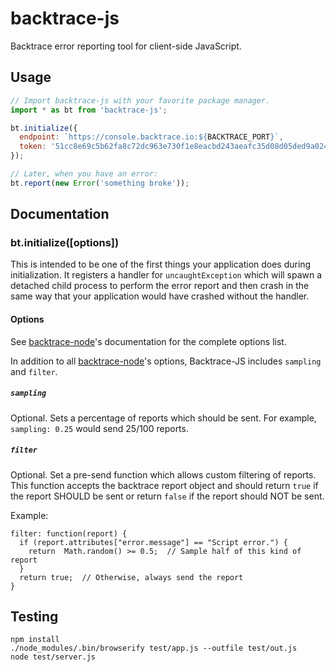# backtrace-js

Backtrace error reporting tool for client-side JavaScript.

## Usage

```js
// Import backtrace-js with your favorite package manager.
import * as bt from 'backtrace-js';

bt.initialize({
  endpoint: `https://console.backtrace.io:${BACKTRACE_PORT}`,
  token: '51cc8e69c5b62fa8c72dc963e730f1e8eacbd243aeafc35d08d05ded9a024121',
});

// Later, when you have an error:
bt.report(new Error('something broke'));
```

## Documentation

### bt.initialize([options])

This is intended to be one of the first things your application does during
initialization. It registers a handler for `uncaughtException` which will
spawn a detached child process to perform the error report and then crash
in the same way that your application would have crashed without the handler.

#### Options
See [backtrace-node](https://github.com/backtrace-labs/backtrace-node#documentation)'s documentation for the complete options list.

In addition to all [backtrace-node](https://github.com/backtrace-labs/backtrace-node#documentation)'s options, Backtrace-JS includes `sampling` and `filter`.

##### `sampling`
Optional.
Sets a percentage of reports which should be sent.
For example, `sampling: 0.25` would send 25/100 reports.

##### `filter`
Optional.
Set a pre-send function which allows custom filtering of reports.
This function accepts the backtrace report object and should return `true` if the report SHOULD be sent or return `false` if the report should NOT be sent.

Example: 
```
filter: function(report) {
  if (report.attributes["error.message"] == "Script error.") {
    return  Math.random() >= 0.5;  // Sample half of this kind of report
  }
  return true;  // Otherwise, always send the report
}
```

## Testing

```
npm install
./node_modules/.bin/browserify test/app.js --outfile test/out.js
node test/server.js
```

